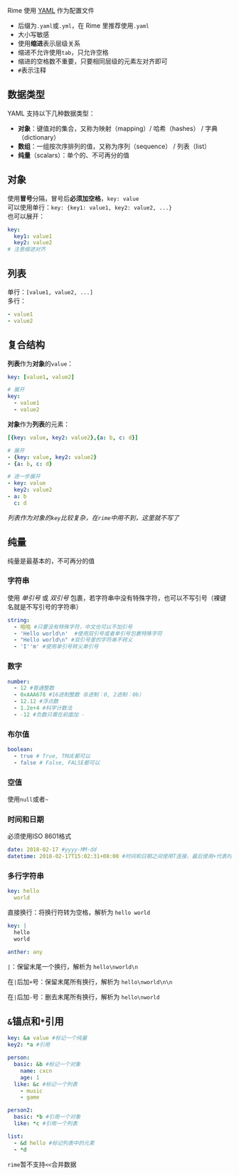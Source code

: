 Rime 使用 [YAML](http://yaml.org/) 作为配置文件

- 后缀为`.yaml`或`.yml`，在 Rime 里推荐使用`.yaml`
- 大小写敏感
- 使用**缩进**表示层级关系
- 缩进不允许使用`tab`，只允许空格
- 缩进的空格数不重要，只要相同层级的元素左对齐即可
- `#`表示注释

## 数据类型

YAML 支持以下几种数据类型：

- **对象**：键值对的集合，又称为映射（mapping）/ 哈希（hashes） / 字典（dictionary）
- **数组**：一组按次序排列的值，又称为序列（sequence） / 列表（list）
- **纯量**（scalars）：单个的、不可再分的值

## 对象

使用**冒号**分隔，冒号后**必须加空格**，`key: value`  
可以使用单行：`key: {key1: value1, key2: value2, ...}`  
也可以展开：  
```yaml
key:
  key1: value1
  key2: value2
# 注意缩进对齐
```

## 列表

单行：`[value1, value2, ...]`  
多行：  
```yaml
- value1
- value2
```

## 复合结构

**列表**作为**对象**的`value`：  
```yaml
key: [value1, value2]

# 展开
key:
  - value1
  - value2
```

**对象**作为**列表**的元素：  
```yaml
[{key: value, key2: value2},{a: b, c: d}]

# 展开
- {key: value, key2: value2}
- {a: b, c: d}

# 进一步展开
- key: value
  key2: value2
- a: b
  c: d
```

*列表作为对象的`key`比较复杂，在`rime`中用不到，这里就不写了*

## 纯量

纯量是最基本的，不可再分的值

### 字符串

使用 *单引号* 或 *双引号* 包裹，若字符串中没有特殊字符，也可以不写引号（裸键名就是不写引号的字符串）
```yaml
string:
  - 哈哈 #只要没有特殊字符，中文也可以不加引号
  - 'Hello world\n'  #使用双引号或者单引号包裹特殊字符
  - "Hello world\n" #双引号里的字符串不转义
  - 'I''m' #使用单引号转义单引号
```

### 数字

```yaml
number:
  - 12 #普通整数
  - 0xAAA678 #16进制整数（8进制：0, 2进制：0b）
  - 12.12 #浮点数
  - 1.2e+4 #科学计数法
  - -12 #负数只需在前面加 - 
```

### 布尔值

```yaml
boolean:
  - true # True, TRUE都可以
  - false # False, FALSE都可以
```

### 空值

使用`null`或者`~`

### 时间和日期

必须使用ISO 8601格式
```yaml
date: 2018-02-17 #yyyy-MM-dd
datetime: 2018-02-17T15:02:31+08:00 #时间和日期之间使用T连接，最后使用+代表时区
```

### 多行字符串

```yaml
key: hello
  world
```
直接换行：将换行符转为空格，解析为 `hello world`

```yaml
key: |
  hello
  world

anther: any
```
`|`：保留末尾一个换行，解析为 `hello\nworld\n`

在`|`后加`+`号：保留末尾所有换行，解析为 `hello\nworld\n\n`

在`|`后加`-`号：删去末尾所有换行，解析为 `hello\nworld`


## `&`锚点和`*`引用

```yaml
key: &a value #标记一个纯量
key2: *a #引用

person: 
  basic: &b #标记一个对象
    name: cxcn
    age: 1
  like: &c #标记一个列表
    - music
    - game

person2:
  basic: *b #引用一个对象
  like: *c #引用一个列表

list:
  - &d hello #标记列表中的元素
  - *d
```

`rime`暂不支持`<<`合并数据
